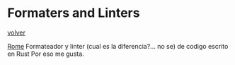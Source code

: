 # Formaters and Linters

[volver](../README.md)

[Rome](https://rome.tools/) Formateador y linter (cual es la diferencia?... no se) de codigo escrito en Rust Por eso me gusta.
